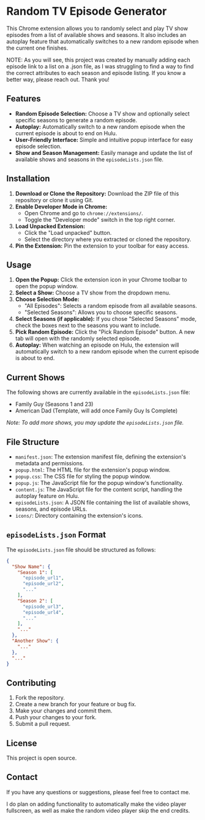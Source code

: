 # Random TV Episode Generator

This Chrome extension allows you to randomly select and play TV show episodes from a list of available shows and seasons. It also includes an autoplay feature that automatically switches to a new random episode when the current one finishes.

NOTE: As you will see, this project was created by manually adding each episode link to a list on a .json file, as I was struggling to find a way to find the correct attributes to each season and episode listing. If you know a better way, please reach out. Thank you!

## Features

* **Random Episode Selection:** Choose a TV show and optionally select specific seasons to generate a random episode.
* **Autoplay:** Automatically switch to a new random episode when the current episode is about to end on Hulu.
* **User-Friendly Interface:** Simple and intuitive popup interface for easy episode selection.
* **Show and Season Management:** Easily manage and update the list of available shows and seasons in the `episodeLists.json` file.

## Installation

1.  **Download or Clone the Repository:** Download the ZIP file of this repository or clone it using Git.
2.  **Enable Developer Mode in Chrome:**
    * Open Chrome and go to `chrome://extensions/`.
    * Toggle the "Developer mode" switch in the top right corner.
3.  **Load Unpacked Extension:**
    * Click the "Load unpacked" button.
    * Select the directory where you extracted or cloned the repository.
4.  **Pin the Extension:** Pin the extension to your toolbar for easy access.

## Usage

1.  **Open the Popup:** Click the extension icon in your Chrome toolbar to open the popup window.
2.  **Select a Show:** Choose a TV show from the dropdown menu.
3.  **Choose Selection Mode:**
    * "All Episodes": Selects a random episode from all available seasons.
    * "Selected Seasons": Allows you to choose specific seasons.
4.  **Select Seasons (if applicable):** If you chose "Selected Seasons" mode, check the boxes next to the seasons you want to include.
5.  **Pick Random Episode:** Click the "Pick Random Episode" button. A new tab will open with the randomly selected episode.
6.  **Autoplay:** When watching an episode on Hulu, the extension will automatically switch to a new random episode when the current episode is about to end.

## Current Shows

The following shows are currently available in the `episodeLists.json` file:

* Family Guy (Seasons 1 and 23)
* American Dad (Template, will add once Family Guy Is Complete)

*Note: To add more shows, you may update the `episodeLists.json` file.*

## File Structure

* `manifest.json`: The extension manifest file, defining the extension's metadata and permissions.
* `popup.html`: The HTML file for the extension's popup window.
* `popup.css`: The CSS file for styling the popup window.
* `popup.js`: The JavaScript file for the popup window's functionality.
* `content.js`: The JavaScript file for the content script, handling the autoplay feature on Hulu.
* `episodeLists.json`: A JSON file containing the list of available shows, seasons, and episode URLs.
* `icons/`: Directory containing the extension's icons.

## `episodeLists.json` Format

The `episodeLists.json` file should be structured as follows:

```json
{
  "Show Name": {
    "Season 1": [
      "episode_url1",
      "episode_url2",
      "..."
    ],
    "Season 2": [
      "episode_url3",
      "episode_url4",
      "..."
    ],
    "..."
  },
  "Another Show": {
    "..."
  },
  "..."
}
```

## Contributing
1. Fork the repository.
2. Create a new branch for your feature or bug fix.
3. Make your changes and commit them.
4. Push your changes to your fork.   
5. Submit a pull request.

## License
This project is open source.

## Contact
If you have any questions or suggestions, please feel free to contact me.

I do plan on adding functionality to automatically make the video player fullscreen, as well as make the random video player skip the end credits.